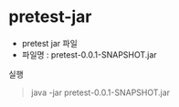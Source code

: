 # pretest-jar
  - pretest jar 파일
  - 파일명 : pretest-0.0.1-SNAPSHOT.jar

실행
  > java -jar pretest-0.0.1-SNAPSHOT.jar
